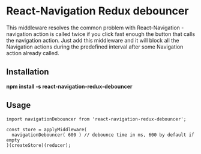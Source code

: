 # React-Navigation Redux debouncer

This middleware resolves the common problem with React-Navigation - navigation action is called twice if you click fast enough the button that calls the navigation action.
Just add this middleware and it will block all the Navigation actions during the predefined interval after some Navigation action already called.

## Installation

__npm install -s react-navigation-redux-debouncer__

## Usage

```
import navigationDebouncer from 'react-navigation-redux-debouncer';

const store = applyMiddleware( 
  navigationDebouncer( 600 ) // debounce time in ms, 600 by default if empty
)(createStore)(reducer); 
```